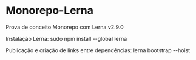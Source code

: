# Monorepo-Lerna
Prova de conceito Monorepo com Lerna v2.9.0

Instalação Lerna:
sudo npm install --global lerna

Publicação e criação de links entre dependências:
lerna bootstrap --hoist


